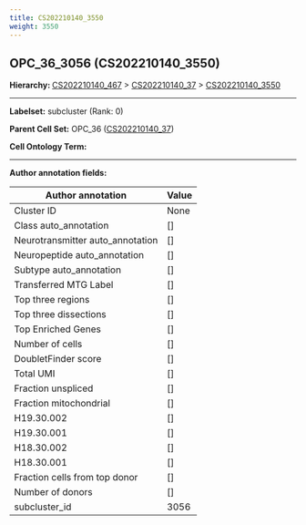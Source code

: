 ```yaml
---
title: CS202210140_3550
weight: 3550
---
```

## OPC_36_3056 (CS202210140_3550)
<b>Hierarchy: </b>
[CS202210140_467](cell_sets/CS202210140_467.md) >
[CS202210140_37](cell_sets/CS202210140_37.md) >
[CS202210140_3550](cell_sets/CS202210140_3550.md)

---


**Labelset:** subcluster (Rank: 0)

**Parent Cell Set:** OPC_36 ([CS202210140_37](cell_sets/CS202210140_37.md))



**Cell Ontology Term:** 

[MARKER GENES.]: #


---

[TRANSFERRED ANNOTATIONS.]: #


[AUTHOR ANNOTATION FIELDS.]: #


**Author annotation fields:**

| Author annotation | Value |
|-------------------|-------|
|Cluster ID|None|
|Class auto_annotation|[]|
|Neurotransmitter auto_annotation|[]|
|Neuropeptide auto_annotation|[]|
|Subtype auto_annotation|[]|
|Transferred MTG Label|[]|
|Top three regions|[]|
|Top three dissections|[]|
|Top Enriched Genes|[]|
|Number of cells|[]|
|DoubletFinder score|[]|
|Total UMI|[]|
|Fraction unspliced|[]|
|Fraction mitochondrial|[]|
|H19.30.002|[]|
|H19.30.001|[]|
|H18.30.002|[]|
|H18.30.001|[]|
|Fraction cells from top donor|[]|
|Number of donors|[]|
|subcluster_id|3056|
